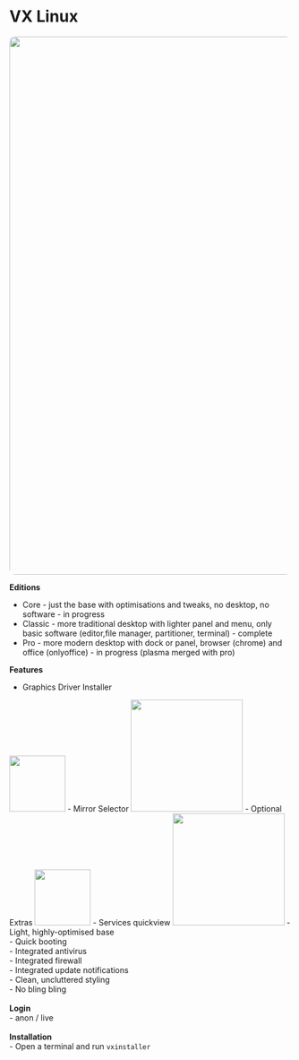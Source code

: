 # VX Linux
<img src="https://raw.githubusercontent.com/dessington/vx-linux/main/vx-7.0-plasma-desktop.png" style="width:960px;border-radius:10px!important;">

**Editions**
- Core - just the base with optimisations and tweaks, no desktop, no software - in progress
- Classic - more traditional desktop with lighter panel and menu, only basic software (editor,file manager, partitioner, terminal) - complete
- Pro - more modern desktop with dock or panel, browser (chrome) and office (onlyoffice) - in progress (plasma merged with pro)

**Features**
- Graphics Driver Installer
<img src="https://github.com/dessington/vx-linux/blob/main/graphics-drivers.png" style="width:100px;">
- Mirror Selector
<img src="https://github.com/dessington/vx-linux/blob/main/mirror-selector.png" style="width:200px;">
- Optional Extras
<img src="https://github.com/dessington/vx-linux/blob/main/optional-modules.png" style="width:100px;">
- Services quickview
<img src="https://raw.githubusercontent.com/dessington/vx-linux/main/services-quickview.png" style="width:200px;">
- Light, highly-optimised base<br>
- Quick booting<br>
- Integrated antivirus<br>
- Integrated firewall<br>
- Integrated update notifications<br>
- Clean, uncluttered styling<br>
- No bling bling<br>
<br>
<b>Login</b><br>
- anon / live
<br><br>
<b>Installation</b><br>
- Open a terminal and run <code>vxinstaller</code>
